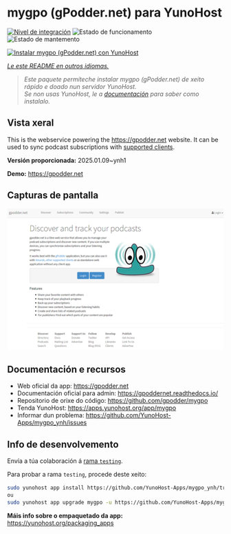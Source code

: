 <!--
NOTA: Este README foi creado automáticamente por <https://github.com/YunoHost/apps/tree/master/tools/readme_generator>
NON debe editarse manualmente.
-->

# mygpo (gPodder.net) para YunoHost

[![Nivel de integración](https://apps.yunohost.org/badge/integration/mygpo)](https://ci-apps.yunohost.org/ci/apps/mygpo/)
![Estado de funcionamento](https://apps.yunohost.org/badge/state/mygpo)
![Estado de mantemento](https://apps.yunohost.org/badge/maintained/mygpo)

[![Instalar mygpo (gPodder.net) con YunoHost](https://install-app.yunohost.org/install-with-yunohost.svg)](https://install-app.yunohost.org/?app=mygpo)

*[Le este README en outros idiomas.](./ALL_README.md)*

> *Este paquete permíteche instalar mygpo (gPodder.net) de xeito rápido e doado nun servidor YunoHost.*  
> *Se non usas YunoHost, le a [documentación](https://yunohost.org/install) para saber como instalalo.*

## Vista xeral

This is the webservice powering the https://gpodder.net website. It can be used to sync podcast subscriptions with [supported clients](https://gpoddernet.readthedocs.io/en/latest/user/clients.html).


**Versión proporcionada:** 2025.01.09~ynh1

**Demo:** <https://gpodder.net>

## Capturas de pantalla

![Captura de pantalla de mygpo (gPodder.net)](./doc/screenshots/screenshot1.png)

## Documentación e recursos

- Web oficial da app: <https://gpodder.net>
- Documentación oficial para admin: <https://gpoddernet.readthedocs.io/>
- Repositorio de orixe do código: <https://github.com/gpodder/mygpo>
- Tenda YunoHost: <https://apps.yunohost.org/app/mygpo>
- Informar dun problema: <https://github.com/YunoHost-Apps/mygpo_ynh/issues>

## Info de desenvolvemento

Envía a túa colaboración á [rama `testing`](https://github.com/YunoHost-Apps/mygpo_ynh/tree/testing).

Para probar a rama `testing`, procede deste xeito:

```bash
sudo yunohost app install https://github.com/YunoHost-Apps/mygpo_ynh/tree/testing --debug
ou
sudo yunohost app upgrade mygpo -u https://github.com/YunoHost-Apps/mygpo_ynh/tree/testing --debug
```

**Máis info sobre o empaquetado da app:** <https://yunohost.org/packaging_apps>
